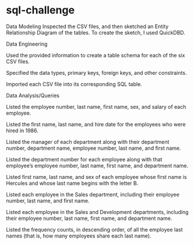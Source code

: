 # sql-challenge

Data Modeling
Inspected the CSV files, and then sketched an Entity Relationship Diagram of the tables. To create the sketch, I used QuickDBD.

Data Engineering

Used the provided information to create a table schema for each of the six CSV files.

Specified the data types, primary keys, foreign keys, and other constraints.

Imported each CSV file into its corresponding SQL table.


Data Analysis/Queries

Listed the employee number, last name, first name, sex, and salary of each employee.

Listed the first name, last name, and hire date for the employees who were hired in 1986.

Listed the manager of each department along with their department number, department name, employee number, last name, and first name.

Listed the department number for each employee along with that employee’s employee number, last name, first name, and department name.

Listed first name, last name, and sex of each employee whose first name is Hercules and whose last name begins with the letter B.

Listed each employee in the Sales department, including their employee number, last name, and first name.

Listed each employee in the Sales and Development departments, including their employee number, last name, first name, and department name.

Listed the frequency counts, in descending order, of all the employee last names (that is, how many employees share each last name).

